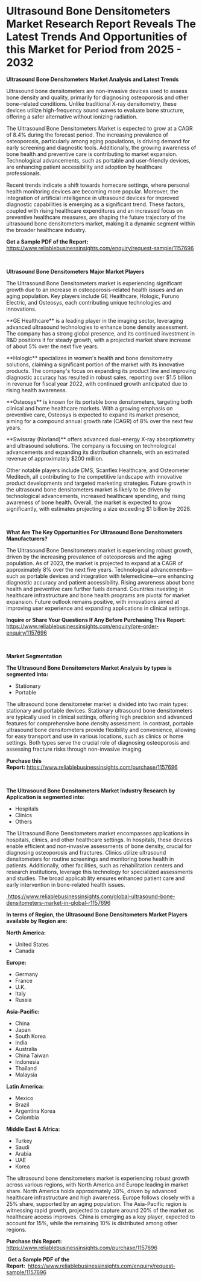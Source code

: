 <p><h1>Ultrasound Bone Densitometers Market Research Report Reveals The Latest Trends And Opportunities of this Market for Period from 2025 - 2032</h1></p><p><strong>Ultrasound Bone Densitometers Market Analysis and Latest Trends</strong></p>
<p><p>Ultrasound bone densitometers are non-invasive devices used to assess bone density and quality, primarily for diagnosing osteoporosis and other bone-related conditions. Unlike traditional X-ray densitometry, these devices utilize high-frequency sound waves to evaluate bone structure, offering a safer alternative without ionizing radiation. </p><p>The Ultrasound Bone Densitometers Market is expected to grow at a CAGR of 8.4% during the forecast period. The increasing prevalence of osteoporosis, particularly among aging populations, is driving demand for early screening and diagnostic tools. Additionally, the growing awareness of bone health and preventive care is contributing to market expansion. Technological advancements, such as portable and user-friendly devices, are enhancing patient accessibility and adoption by healthcare professionals. </p><p>Recent trends indicate a shift towards homecare settings, where personal health monitoring devices are becoming more popular. Moreover, the integration of artificial intelligence in ultrasound devices for improved diagnostic capabilities is emerging as a significant trend. These factors, coupled with rising healthcare expenditures and an increased focus on preventive healthcare measures, are shaping the future trajectory of the ultrasound bone densitometers market, making it a dynamic segment within the broader healthcare industry.</p></p>
<p><strong>Get a Sample PDF of the Report:&nbsp;</strong> <a href="https://www.reliablebusinessinsights.com/enquiry/request-sample/1157696?utm_campaign=3106&utm_medium=2&utm_source=Github&utm_content=ia&utm_term=14042025&utm_id=ultrasound-bone-densitometers">https://www.reliablebusinessinsights.com/enquiry/request-sample/1157696</a></p>
<p>&nbsp;</p>
<p><strong>Ultrasound Bone Densitometers Major Market Players</strong></p>
<p><p>The Ultrasound Bone Densitometers market is experiencing significant growth due to an increase in osteoporosis-related health issues and an aging population. Key players include GE Healthcare, Hologic, Furuno Electric, and Osteosys, each contributing unique technologies and innovations.</p><p>**GE Healthcare** is a leading player in the imaging sector, leveraging advanced ultrasound technologies to enhance bone density assessment. The company has a strong global presence, and its continued investment in R&D positions it for steady growth, with a projected market share increase of about 5% over the next five years.</p><p>**Hologic** specializes in women's health and bone densitometry solutions, claiming a significant portion of the market with its innovative products. The company's focus on expanding its product line and improving diagnostic accuracy has resulted in robust sales, reporting over $1.5 billion in revenue for fiscal year 2022, with continued growth anticipated due to rising health awareness.</p><p>**Osteosys** is known for its portable bone densitometers, targeting both clinical and home healthcare markets. With a growing emphasis on preventive care, Osteosys is expected to expand its market presence, aiming for a compound annual growth rate (CAGR) of 8% over the next few years.</p><p>**Swissray (Norland)** offers advanced dual-energy X-ray absorptiometry and ultrasound solutions. The company is focusing on technological advancements and expanding its distribution channels, with an estimated revenue of approximately $200 million.</p><p>Other notable players include DMS, Scanflex Healthcare, and Osteometer Meditech, all contributing to the competitive landscape with innovative product developments and targeted marketing strategies. Future growth in the ultrasound bone densitometers market is likely to be driven by technological advancements, increased healthcare spending, and rising awareness of bone health. Overall, the market is expected to grow significantly, with estimates projecting a size exceeding $1 billion by 2028.</p></p>
<p>&nbsp;</p>
<p><strong>What Are The Key Opportunities For Ultrasound Bone Densitometers Manufacturers?</strong></p>
<p><p>The Ultrasound Bone Densitometers market is experiencing robust growth, driven by the increasing prevalence of osteoporosis and the aging population. As of 2023, the market is projected to expand at a CAGR of approximately 8% over the next five years. Technological advancements—such as portable devices and integration with telemedicine—are enhancing diagnostic accuracy and patient accessibility. Rising awareness about bone health and preventive care further fuels demand. Countries investing in healthcare infrastructure and bone health programs are pivotal for market expansion. Future outlook remains positive, with innovations aimed at improving user experience and expanding applications in clinical settings.</p></p>
<p><strong>Inquire or Share Your Questions If Any Before Purchasing This Report:</strong> <a href="https://www.reliablebusinessinsights.com/enquiry/pre-order-enquiry/1157696?utm_campaign=3106&utm_medium=2&utm_source=Github&utm_content=ia&utm_term=14042025&utm_id=ultrasound-bone-densitometers">https://www.reliablebusinessinsights.com/enquiry/pre-order-enquiry/1157696</a></p>
<p>&nbsp;</p>
<p><strong>Market Segmentation</strong></p>
<p><strong>The Ultrasound Bone Densitometers Market Analysis by types is segmented into:</strong></p>
<p><ul><li>Stationary</li><li>Portable</li></ul></p>
<p><p>The ultrasound bone densitometer market is divided into two main types: stationary and portable devices. Stationary ultrasound bone densitometers are typically used in clinical settings, offering high precision and advanced features for comprehensive bone density assessment. In contrast, portable ultrasound bone densitometers provide flexibility and convenience, allowing for easy transport and use in various locations, such as clinics or home settings. Both types serve the crucial role of diagnosing osteoporosis and assessing fracture risks through non-invasive imaging.</p></p>
<p><strong>Purchase this Report:&nbsp;</strong><a href="https://www.reliablebusinessinsights.com/purchase/1157696?utm_campaign=3106&utm_medium=2&utm_source=Github&utm_content=ia&utm_term=14042025&utm_id=ultrasound-bone-densitometers">https://www.reliablebusinessinsights.com/purchase/1157696</a></p>
<p>&nbsp;</p>
<p><strong>The Ultrasound Bone Densitometers Market Industry Research by Application is segmented into:</strong></p>
<p><ul><li>Hospitals</li><li>Clinics</li><li>Others</li></ul></p>
<p><p>The Ultrasound Bone Densitometers market encompasses applications in hospitals, clinics, and other healthcare settings. In hospitals, these devices enable efficient and non-invasive assessments of bone density, crucial for diagnosing osteoporosis and fractures. Clinics utilize ultrasound densitometers for routine screenings and monitoring bone health in patients. Additionally, other facilities, such as rehabilitation centers and research institutions, leverage this technology for specialized assessments and studies. The broad applicability ensures enhanced patient care and early intervention in bone-related health issues.</p></p>
<p><a href="https://www.reliablebusinessinsights.com/global-ultrasound-bone-densitometers-market-in-global-r1157696?utm_campaign=3106&utm_medium=2&utm_source=Github&utm_content=ia&utm_term=14042025&utm_id=ultrasound-bone-densitometers">&nbsp;https://www.reliablebusinessinsights.com/global-ultrasound-bone-densitometers-market-in-global-r1157696</a></p>
<p><strong>In terms of Region, the Ultrasound Bone Densitometers Market Players available by Region are:</strong></p>
<p>
    <p> <strong> North America: </strong>
        <ul>
            <li>United States</li>
            <li>Canada</li>
        </ul>
        </p> 
    <p> <strong> Europe: </strong>
        <ul>
            <li>Germany</li>
            <li>France</li>
            <li>U.K.</li>
            <li>Italy</li>
            <li>Russia</li>
        </ul>
        </p> 
    <p> <strong> Asia-Pacific: </strong>
        <ul>
            <li>China</li>
            <li>Japan</li>
            <li>South Korea</li>
            <li>India</li>
            <li>Australia</li>
            <li>China Taiwan</li>
            <li>Indonesia</li>
            <li>Thailand</li>
            <li>Malaysia</li>
        </ul>
        </p> 
    <p> <strong> Latin America: </strong>
        <ul>
            <li>Mexico</li>
            <li>Brazil</li>
            <li>Argentina Korea</li>
            <li>Colombia</li>
        </ul>
        </p> 
    <p> <strong> Middle East & Africa: </strong>
        <ul>
            <li>Turkey</li>
            <li>Saudi</li>
            <li>Arabia</li>
            <li>UAE</li>
            <li>Korea</li>
        </ul>
    </p>
    </p>
<p><p>The ultrasound bone densitometers market is experiencing robust growth across various regions, with North America and Europe leading in market share. North America holds approximately 30%, driven by advanced healthcare infrastructure and high awareness. Europe follows closely with a 25% share, supported by an aging population. The Asia-Pacific region is witnessing rapid growth, projected to capture around 20% of the market as healthcare access improves. China is emerging as a key player, expected to account for 15%, while the remaining 10% is distributed among other regions.</p></p>
<p><strong>Purchase this Report: </strong><a href="https://www.reliablebusinessinsights.com/purchase/1157696?utm_campaign=3106&utm_medium=2&utm_source=Github&utm_content=ia&utm_term=14042025&utm_id=ultrasound-bone-densitometers">https://www.reliablebusinessinsights.com/purchase/1157696</a></p>
<p>&nbsp;<strong>Get a Sample PDF of the Report:&nbsp;&nbsp;</strong><a href="https://www.reliablebusinessinsights.com/enquiry/request-sample/1157696?utm_campaign=3106&utm_medium=2&utm_source=Github&utm_content=ia&utm_term=14042025&utm_id=ultrasound-bone-densitometers">https://www.reliablebusinessinsights.com/enquiry/request-sample/1157696</a></p>
<p><strong></strong></p>
<p><p></p><p></p><p></p></p>